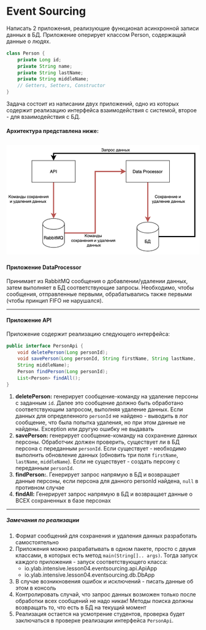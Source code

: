 # Event Sourcing
Написать 2 приложения, реализующие функционал асинхронной записи данных в БД. 
Приложение оперирует классом Person, содержащий данные о людях.

```java
class Person {
	private Long id;
	private String name;
	private String lastName;
	private String middleName;
	// Getters, Setters, Constructor
}
```

Задача состоит из написании двух приложений, одно из которых содержит реализацию интерфейса взаимодействия с системой, второе - для взаимодействия с БД.

#### Архитектура представлена ниже:

![Architecture](https://github.com/thevalidator/yLab/raw/fourth-task/fourth-task/src/main/java/io/ylab/intensive/lesson04/eventsourcing/architecture.png)
------------


#### Приложение DataProcessor
Принимает из RabbitMQ сообщения о добавлении/удалении данных, затем выполняет в БД соответствующие запросы.
Необходимо, чтобы сообщения, отправленные первыми, обрабатывались также первыми (чтобы принцип FIFO не нарушался).

------------


#### Приложение API
Приложение содержит реализацию следующего интерфейса:
```java
public interface PersonApi {
	void deletePerson(Long personId);
	void savePerson(Long personId, String firstName, String lastName,
	String middleName);
	Person findPerson(Long personId);
	List<Person> findAll();
}
```
1. **deletePerson:** генерирует сообщение-команду на удаление персоны с заданным `id`. Далее это сообщение должно быть обработано соответствующим запросом, выполняя удаление данных. Если данных для определенного `personId` не найдено - выводить в лог сообщение, что была попытка удаления, но при этом данные не найдены. Exception или другую ошибку не выдавать
2. **savePerson:** генерирует сообщение-команду на сохранение данных персоны. Обработчик должен проверить, существует ли в БД персона с переданным `personId`. Если существует - необходимо выполнить обновление данных (обновить три поля `firstName`, `lastName`, `middleName`). Если не существует - создать персону с переданным `personId`.
3. **findPerson:**. Генерирует запрос напрямую в БД и возвращает данные персоны, если персона для данного personId найдена, `null` в противном случае
4. **findAll:** Генерирует запрос напрямую в БД и возвращает данные о ВСЕХ сохраненных в базе персонах

------------


##### Замечания по реализации
1. Формат сообщений для сохранения и удаления данных разработать
самостоятельно
2. Приложения можно разрабатывать в одном пакете, просто с двумя классами, в которых есть метод `main(String[].. args)`. Тогда запуск каждого приложения - запуск соответствующего класса:
	- io.ylab.intensive.lesson04.eventsourcing.api.ApiApp
	- io.ylab.intensive.lesson04.eventsourcing.db.DbApp
3. В случае возникновения ошибок и исключений - писать данные об этом в консоль
4. Контролировать случай, что запрос данных возможен только после обработки всех сообщений не надо никак! Методы поиска должны возвращать то, что есть в БД на текущий момент
5. Реализация остается на усмотрение студентов, проверка будет заключаться в проверке реализации интерфейса `PersonApi`.
